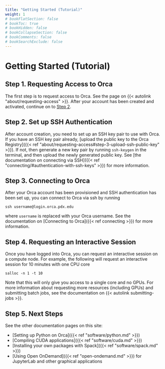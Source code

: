 ```yaml
---
title: "Getting Started (Tutorial)"
weight: 1
# bookFlatSection: false
# bookToc: true
# bookHidden: false
# bookCollapseSection: false
# bookComments: false
# bookSearchExclude: false
---
```


# Getting Started (Tutorial)

## Step 1. Requesting Access to Orca

The first step is to request access to Orca.
See the page on {{< autolink "about/requesting-access" >}}.
After your account has been created and activated, continue on to [Step 2](#step-2-set-up-ssh-authentication).

## Step 2. Set up SSH Authentication

After account creation, you need to set up an SSH key pair to use with Orca.
If you have an SSH key pair already, [upload the public key to the Orca Registry]({{< ref "about/requesting-access#step-3-upload-ssh-public-key" >}}).
If not, then generate a new key pair by running `ssh-keygen` in the terminal, and then upload the newly generated public key.
See [the documentation on connecting via SSH]({{< ref "connecting/#authentication-with-ssh-keys" >}}) for more information.

## Step 3. Connecting to Orca

After your Orca account has been provisioned and SSH authentication has been set up, you can connect to Orca via ssh by running
```
ssh username@login.orca.pdx.edu
```
where `username` is replaced with your Orca username.
See the documentation  on [Connecting to Orca]({{< ref connecting >}}) for more information.

## Step 4. Requesting an Interactive Session

Once you have logged into Orca, you can request an interactive session on a compute node.
For example, the following will request an interactive session for 10 minutes with one CPU core
```
salloc -n 1 -t 10
```
Note that this will only give you access to a single core and no GPUs.
For more information about requesting more resources (including GPUs) and submitting batch jobs, see the documentation on {{< autolink submitting-jobs >}}.

## Step 5. Next Steps

See the other documentation pages on this site:

* [Setting up Python on Orca]({{< ref "software/python.md" >}})
* [Compiling CUDA applications]({{< ref "software/cuda.md" >}})
* [Installing your own packages with Spack]({{< ref "software/spack.md" >}})
* [Using Open OnDemand]({{< ref "open-ondemand.md" >}}) for JupyterLab and other graphical applications
